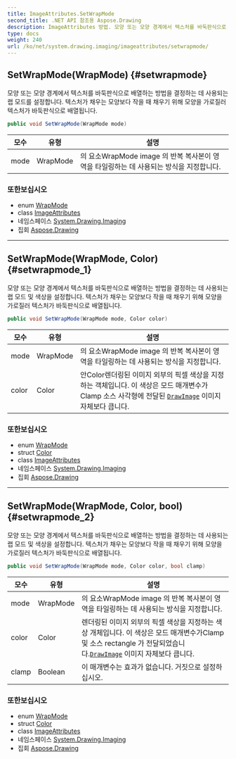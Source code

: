 ```yaml
---
title: ImageAttributes.SetWrapMode
second_title: .NET API 참조용 Aspose.Drawing
description: ImageAttributes 방법. 모양 또는 모양 경계에서 텍스처를 바둑판식으로 배열하는 방법을 결정하는 데 사용되는 랩 모드를 설정합니다. 텍스처가 채우는 모양보다 작을 때 채우기 위해 모양을 가로질러 텍스처가 바둑판식으로 배열됩니다.
type: docs
weight: 240
url: /ko/net/system.drawing.imaging/imageattributes/setwrapmode/
---
```

## SetWrapMode(WrapMode) {#setwrapmode}

모양 또는 모양 경계에서 텍스처를 바둑판식으로 배열하는 방법을 결정하는 데 사용되는 랩 모드를 설정합니다. 텍스처가 채우는 모양보다 작을 때 채우기 위해 모양을 가로질러 텍스처가 바둑판식으로 배열됩니다.

```csharp
public void SetWrapMode(WrapMode mode)
```

| 모수 | 유형 | 설명 |
| --- | --- | --- |
| mode | WrapMode | 의 요소WrapMode image 의 반복 복사본이 영역을 타일링하는 데 사용되는 방식을 지정합니다. |

### 또한보십시오

* enum [WrapMode](../../../system.drawing.drawing2d/wrapmode/)
* class [ImageAttributes](../)
* 네임스페이스 [System.Drawing.Imaging](../../imageattributes/)
* 집회 [Aspose.Drawing](../../../)

---

## SetWrapMode(WrapMode, Color) {#setwrapmode_1}

모양 또는 모양 경계에서 텍스처를 바둑판식으로 배열하는 방법을 결정하는 데 사용되는 랩 모드 및 색상을 설정합니다. 텍스처가 채우는 모양보다 작을 때 채우기 위해 모양을 가로질러 텍스처가 바둑판식으로 배열됩니다.

```csharp
public void SetWrapMode(WrapMode mode, Color color)
```

| 모수 | 유형 | 설명 |
| --- | --- | --- |
| mode | WrapMode | 의 요소WrapMode image 의 반복 복사본이 영역을 타일링하는 데 사용되는 방식을 지정합니다. |
| color | Color | 안Color렌더링된 이미지 외부의 픽셀 색상을 지정하는 객체입니다. 이 색상은 모드 매개변수가Clamp 소스 사각형에 전달된 [`DrawImage`](../../../system.drawing/graphics/drawimage/) 이미지 자체보다 큽니다. |

### 또한보십시오

* enum [WrapMode](../../../system.drawing.drawing2d/wrapmode/)
* struct [Color](../../../system.drawing/color/)
* class [ImageAttributes](../)
* 네임스페이스 [System.Drawing.Imaging](../../imageattributes/)
* 집회 [Aspose.Drawing](../../../)

---

## SetWrapMode(WrapMode, Color, bool) {#setwrapmode_2}

모양 또는 모양 경계에서 텍스처를 바둑판식으로 배열하는 방법을 결정하는 데 사용되는 랩 모드 및 색상을 설정합니다. 텍스처가 채우는 모양보다 작을 때 채우기 위해 모양을 가로질러 텍스처가 바둑판식으로 배열됩니다.

```csharp
public void SetWrapMode(WrapMode mode, Color color, bool clamp)
```

| 모수 | 유형 | 설명 |
| --- | --- | --- |
| mode | WrapMode | 의 요소WrapMode image 의 반복 복사본이 영역을 타일링하는 데 사용되는 방식을 지정합니다. |
| color | Color | 렌더링된 이미지 외부의 픽셀 색상을 지정하는 색상 개체입니다. 이 색상은 모드 매개변수가Clamp 및 소스 rectangle 가 전달되었습니다.[`DrawImage`](../../../system.drawing/graphics/drawimage/) 이미지 자체보다 큽니다. |
| clamp | Boolean | 이 매개변수는 효과가 없습니다. 거짓으로 설정하십시오. |

### 또한보십시오

* enum [WrapMode](../../../system.drawing.drawing2d/wrapmode/)
* struct [Color](../../../system.drawing/color/)
* class [ImageAttributes](../)
* 네임스페이스 [System.Drawing.Imaging](../../imageattributes/)
* 집회 [Aspose.Drawing](../../../)


